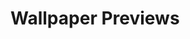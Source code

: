 # Wallpaper Previews

<img src="001-forest-city.png" alt=""/>
<img src="002-night-sky.png" alt=""/>
<img src="003-cliffside-town.png" alt=""/>
<img src="004-train-ruins.png" alt=""/>
<img src="005-fields.png" alt=""/>
<img src="006-peace.png" alt=""/>
<img src="007-knight.png" alt=""/>
<img src="008-waterfall.png" alt=""/>
<img src="009-village.png" alt=""/>
<img src="010-harpies.png" alt=""/>
<img src="011-character.png" alt=""/>
<img src="012-streets.png" alt=""/>
<img src="013-clouds.png" alt=""/>
<img src="014-xwing.png" alt=""/>
<img src="015-xwing.png" alt=""/>
<img src="016-dragon.png" alt=""/>
<img src="017-dusk.png" alt=""/>
<img src="018-slumber.png" alt=""/>
<img src="019-knight.png" alt=""/>
<img src="020-fern.png" alt=""/>
<img src="021-island.png" alt=""/>
<img src="022-forest.png" alt=""/>
<img src="023-harbor.png" alt=""/>
<img src="024-house.png" alt=""/>
<img src="025-bridge.png" alt=""/>
<img src="026-bridge.png" alt=""/>
<img src="027-ruins.png" alt=""/>
<img src="028-kaiju.png" alt=""/>
<img src="029-landscape.png" alt=""/>
<img src="030-leaves.png" alt=""/>
<img src="031-library.png" alt=""/>
<img src="032-town.png" alt=""/>
<img src="033-miku-teto.png" alt=""/>
<img src="034-pier.png" alt=""/>
<img src="035-cave.png" alt=""/>
<img src="036-riflewoman.png" alt=""/>
<img src="037-robot.png" alt=""/>
<img src="038-sakura.png" alt=""/>
<img src="039-damned.png" alt=""/>
<img src="040-shae-vizla.png" alt=""/>
<img src="041-snowy-forest-art.png" alt=""/>
<img src="042-library.png" alt=""/>
<img src="043-space-station.png" alt=""/>
<img src="044-sunrise.png" alt=""/>
<img src="045-crystal.png" alt=""/>
<img src="046-woman.png" alt=""/>
<img src="047-woman.png" alt=""/>
